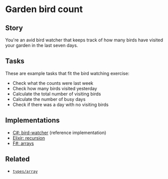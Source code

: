 # Garden bird count

## Story

You're an avid bird watcher that keeps track of how many birds have visited your garden in the last seven days.

## Tasks

These are example tasks that fit the bird watching exercise:

- Check what the counts were last week
- Check how many birds visited yesterday
- Calculate the total number of visiting birds
- Calculate the number of busy days
- Check if there was a day with no visiting birds

## Implementations

- [C#: bird-watcher][implementation-csharp] (reference implementation)
- [Elixir: recursion][implementation-elixir]
- [F#: arrays][implementation-fsharp]

## Related

- [`types/array`][types-array]

[types-array]: ../types/array.md
[implementation-csharp]: ../../languages/csharp/exercises/concept/bird-count/.docs/instructions.md
[implementation-elixir]: ../../languages/elixir/exercises/concept/bird-count/.docs/instructions.md
[implementation-fsharp]: ../../languages/fsharp/exercises/concept/bird-watcher/.docs/instructions.md
